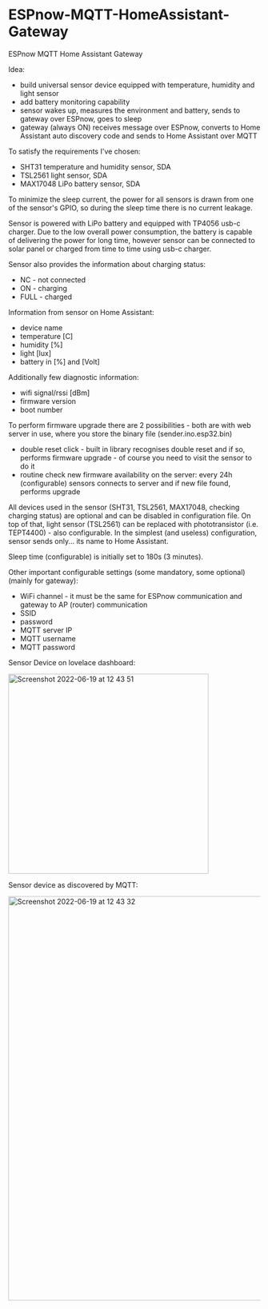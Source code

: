 # ESPnow-MQTT-HomeAssistant-Gateway
ESPnow MQTT Home Assistant Gateway

Idea:
<ul>
  <li>build universal sensor device equipped with temperature, humidity and light sensor</li>
  <li>add battery monitoring capability
  <li>sensor wakes up, measures the environment and battery, sends to gateway over ESPnow, goes to sleep
  <li>gateway (always ON) receives message over ESPnow, converts to Home Assistant auto discovery code and sends to Home Assistant over MQTT
</ul>

To satisfy the requirements I've chosen:
<ul>
  <li>SHT31 temperature and humidity sensor, SDA
  <li>TSL2561 light sensor, SDA
  <li>MAX17048 LiPo battery sensor, SDA
</ul>

To minimize the sleep current, the power for all sensors is drawn from one of the sensor's GPIO, so during the sleep time there is no current leakage.

Sensor is powered with LiPo battery and equipped with TP4056 usb-c charger.
Due to the low overall power consumption, the battery is capable of delivering the power for long time, however sensor can be connected to solar panel or charged from time to time using usb-c charger.

Sensor also provides the information about charging status:
<ul>
  <li>NC - not connected
  <li>ON - charging
  <li>FULL - charged
</ul>  

Information from sensor on Home Assistant:
<ul>
  <li>device name
  <li>temperature [C]
  <li>humidity [%]
  <li>light [lux]
  <li>battery in [%] and [Volt]
</ul>

Additionally few diagnostic information:
<ul>
  <li>wifi signal/rssi [dBm]
  <li>firmware version
  <li>boot number
</ul>

To perform firmware upgrade there are 2 possibilities - both are with web server in use, where you store the binary file (sender.ino.esp32.bin)
<ul>
  <li>double reset click - built in library recognises double reset and if so, performs firmware upgrade - of course you need to visit the sensor to do it
  <li>routine check new firmware availability on the server: every 24h (configurable) sensors connects to server and if new file found, performs upgrade
</ul>

All devices used in the sensor (SHT31, TSL2561, MAX17048, checking charging status) are optional and can be disabled in configuration file.
On top of that, light sensor (TSL2561) can be replaced with phototransistor (i.e. TEPT4400) - also configurable.
In the simplest (and useless) configuration, sensor sends only... its name to Home Assistant.

Sleep time (configurable) is initially set to 180s (3 minutes).

Other important configurable settings (some mandatory, some optional) (mainly for gateway):
<ul>
  <li>WiFi channel - it must be the same for ESPnow communication and gateway to AP (router) communication
  <li>SSID
  <li>password
  <li>MQTT server IP
  <li>MQTT username
  <li>MQTT password
</ul>

Sensor Device on lovelace dashboard:

<img width="400" alt="Screenshot 2022-06-19 at 12 43 51" src="https://user-images.githubusercontent.com/46562447/174488029-645ff458-5a33-4814-8637-d4f40de59a2d.png">

Sensor device as discovered by MQTT:

<img width="809" alt="Screenshot 2022-06-19 at 12 43 32" src="https://user-images.githubusercontent.com/46562447/174488031-cf575458-4a8f-4193-bfaf-33d7e14fd2a3.png">
